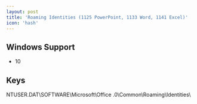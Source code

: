 ```yaml
---
layout: post
title: 'Roaming Identities (1125 PowerPoint, 1133 Word, 1141 Excel)'
icon: 'hash'
---
```


## Windows Support

- 10



## Keys

NTUSER.DAT\SOFTWARE\Microsoft\Office.0\Common\Roaming\Identities\

